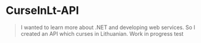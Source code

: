 # CurseInLt-API

> I wanted to learn more about .NET and developing web services. So I created an API which curses in Lithuanian. Work in progress
test